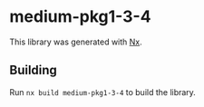 # medium-pkg1-3-4

This library was generated with [Nx](https://nx.dev).

## Building

Run `nx build medium-pkg1-3-4` to build the library.
